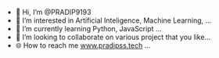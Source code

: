 - 👋 Hi, I’m @PRADIP9193
- 👀 I’m interested in Artificial Inteligence, Machine Learning, ...
- 🌱 I’m currently learning Python, JavaScript ...
- 💞️ I’m looking to collaborate on various project that you like...
- 🌐 How to reach me <a href="http://www.pradipss.tech/" target="_blank">www.pradipss.tech</a> ...
<!---
  PRADIP9193/PRADIP9193 is a ✨ special ✨ repository because its `README.md` (this file) appears on your GitHub profile.
  You can click the Preview link to take a look at your changes.
  --->

